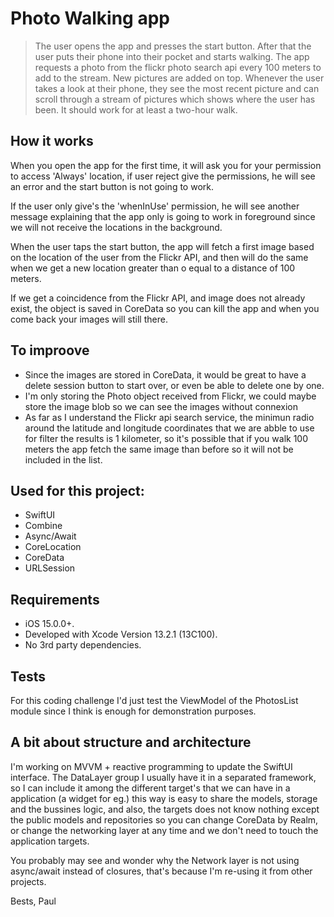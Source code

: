 # Photo Walking app

> The user opens the app and presses the start button. After that the user puts their phone into their pocket and starts walking. The app requests a photo from the flickr photo search api every 100 meters to add to the stream. New pictures are added on top. Whenever the user takes a look at their phone, they see the most recent picture and can scroll through a stream of pictures which shows where the user has been. It should work for at least a two-hour walk. 

## How it works

When you open the app for the first time, it will ask you for your permission to access 'Always' location, if user reject give the permissions, he will see an error and the start button is not going to work. 

If the user only give's the 'whenInUse' permission, he will see another message explaining that the app only is going to work in foreground since we will not receive the locations in the background. 

When the user taps the start button, the app will fetch a first image based on the location of the user from the Flickr API, and then will do the same when we get a new location greater than o equal to a distance of 100 meters.

If we get a coincidence from the Flickr API, and image does not already exist, the object is saved in CoreData so you can kill the app and when you come back your images will still there.

## To improove 

- Since the images are stored in CoreData, it would be great to have a delete session button to start over, or even be able to delete one by one.
- I'm only storing the Photo object received from Flickr, we could maybe store the image blob so we can see the images without connexion
- As far as I understand the Flickr api search service, the minimun radio around the latitude and longitude coordinates that we are abble to use for filter the results is 1 kilometer, so it's possible that if you walk 100 meters the app fetch the same image than before so it will not be included in the list. 

## Used for this project:

- SwiftUI
- Combine
- Async/Await 
- CoreLocation
- CoreData
- URLSession

## Requirements

- iOS 15.0.0+.
- Developed with Xcode Version 13.2.1 (13C100).
- No 3rd party dependencies.

## Tests

 For this coding challenge I'd just test the ViewModel of the PhotosList module since I think is enough for demonstration purposes.

## A bit about structure and architecture

I'm working on MVVM + reactive programming to update the SwiftUI interface. The DataLayer group I usually have it in a separated framework, so I can include it among the different target's that we can have in a application (a widget for eg.) this way is easy to share the models, storage and the bussines logic, and also, the targets does not know nothing except the public models and repositories so you can change CoreData by Realm, or change the networking layer at any time and we don't need to touch the application targets.

You probably may see and wonder why the Network layer is not using async/await instead of closures, that's because I'm re-using it from other projects.

Bests, Paul